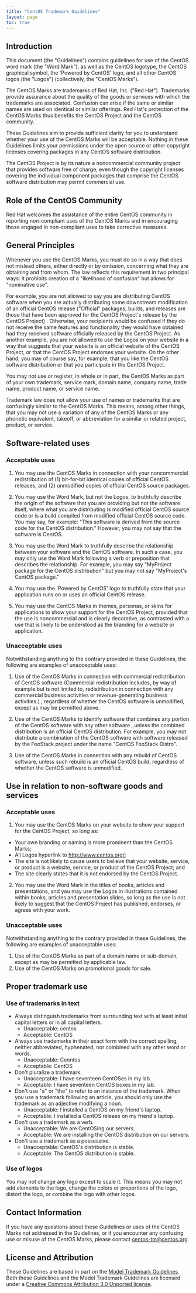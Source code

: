 ```yaml
---
title: "CentOS Trademark Guidelines"
layout: page
toc: true
---
```

## Introduction

This document (the "Guidelines") contains guidelines for use of the CentOS word mark (the "Word Mark"), as well as the CentOS logotype, the CentOS graphical symbol, the &#39;Powered by CentOS&#39; logo, and all other CentOS logos (the "Logos") (collectively, the "CentOS Marks").

The CentOS Marks are trademarks of Red Hat, Inc. ("Red Hat"). Trademarks provide assurance about the quality of the goods or services with which the trademarks are associated. Confusion can arise if the same or similar names are used on identical or similar offerings.  Red Hat&#39;s protection of the CentOS Marks thus benefits the CentOS Project and the CentOS community.

These Guidelines aim to provide sufficient clarity for you to understand whether your use of the CentOS Marks will be acceptable.
Nothing in these Guidelines limits your permissions under the open source or other copyright licenses covering packages in any CentOS software distribution.

The CentOS Project is by its nature a noncommercial community project that provides software free of charge, even though the copyright licenses covering the individual component packages that comprise the CentOS software distribution may permit commercial use.

## Role of the CentOS Community

Red Hat welcomes the assistance of the entire CentOS community in reporting non-compliant uses of the CentOS Marks and in encouraging those engaged in non-compliant uses to take corrective measures.

## General Principles

Whenever you use the CentOS Marks, you must do so in a way that does not mislead others, either directly or by omission, concerning what they are obtaining and from whom. The law reflects this requirement in two principal ways: it prohibits creation of a "likelihood of confusion" but allows for "nominative use". 

For example, you are not allowed to say you are distributing CentOS software when you are actually distributing some downstream modification of an official CentOS release ("Official" packages, builds, and releases are those that have been approved for the CentOS Project&#39;s release by the CentOS Project) . Otherwise, your recipients would be confused if they do not receive the same features and functionality they would have obtained had they received software officially released by the CentOS Project. As another example, you are not allowed to use the Logos on your website in a way that suggests that your website is an official website of the CentOS Project, or that the CentOS Project endorses your website. On the other hand, you may of course say, for example, that you like the CentOS software distribution or that you participate in the CentOS Project.

You may not use or register, in whole or in part, the CentOS Marks as part of your own trademark, service mark, domain name, company name, trade name, product name, or service name.

Trademark law does not allow your use of names or trademarks that are confusingly similar to the CentOS Marks. This means, among other things, that you may not use a variation of any of the CentOS Marks or any phonetic equivalent, takeoff, or abbreviation for a similar or related project, product, or service.

## Software-related uses

### Acceptable uses

1. You may use the CentOS Marks in connection with your noncommercial redistribution of (1) bit-for-bit identical copies of official CentOS releases, and (2) unmodified copies of official CentOS source packages.

2. You may use the Word Mark, but not the Logos, to truthfully describe the origin of the software that you are providing but not the software itself, where what you are distributing is modified official CentOS source code or is a build compiled from modified official CentOS source code. You may say, for example: "This software is derived from the source code for the CentOS distribution."  However, you may not say that the software is CentOS.

3. You may use the Word Mark to truthfully describe the relationship between your software and the CentOS software. In such a case, you may only use the Word Mark following a verb or preposition that describes the relationship. For example, you may say "MyProject package for the CentOS distribution" but you may not say "MyProject's CentOS package."

4. You may use the 'Powered by CentOS' logo to truthfully state that your application runs on or uses an official CentOS release.

5. You may use the CentOS Marks in themes, personas, or skins for applications to show your support for the CentOS Project, provided that the use is noncommercial and is clearly decorative, as contrasted with a use that is likely to be understood as the branding for a website or application. 

### Unacceptable uses

Notwithstanding anything to the contrary provided in these Guidelines, the following are examples of unacceptable uses:

1. Use of the CentOS Marks in connection with commercial redistribution of CentOS software (Commercial redistribution includes, by way of example but is not limited to, redistribution in connection with any commercial business activities or revenue-generating business activities.) , regardless of whether the CentOS software is unmodified, except as may be permitted above.

2. Use of the CentOS Marks to identify software that combines any portion of the CentOS software with any other software , unless the combined distribution is an official CentOS distribution. For example, you may not distribute a combination of the CentOS software with software released by the FooStack project under the name "CentOS FooStack Distro".

3. Use of the CentOS Marks in connection with any rebuild of CentOS software, unless such rebuild is an official CentOS build, regardless of whether the CentOS software is unmodified.

## Use in relation to non-software goods and services

### Acceptable uses

1. You may use the CentOS Marks on your website to show your support for the CentOS Project, so long as:
* Your own branding or naming is more prominent than the CentOS Marks;
* All Logos hyperlink to http://www.centos.org/;
* The site is not likely to cause users to believe that your website, service, or product is a website, service, or product of the CentOS Project; and
* The site clearly states that it is not endorsed by the CentOS Project.

2. You may use the Word Mark in the titles of books, articles and presentations, and you may use the Logos in illustrations contained within books, articles and presentation slides, so long as the use is not likely to suggest that the CentOS Project has published, endorses, or agrees with your work.


### Unacceptable uses
Notwithstanding anything to the contrary provided in these Guidelines, the following are examples of unacceptable uses:

1. Use of the CentOS Marks as part of a domain name or sub-domain, except as may be permitted by applicable law.
2. Use of the CentOS Marks on promotional goods for sale.

## Proper trademark use

### Use of trademarks in text

* Always distinguish trademarks from surrounding text with at least initial capital letters or in all capital letters.
  * Unacceptable: centos
  * Acceptable: CentOS
* Always use trademarks in their exact form with the correct spelling, neither abbreviated, hyphenated, nor combined with any other word or words.
  * Unacceptable: Cenntos
  * Acceptable: CentOS
* Don&#39;t pluralize a trademark.
  * Unacceptable: I have seventeen CentOSes in my lab.
  * Acceptable: I have seventeen CentOS boxes in my lab.
* Don&#39;t use "a" or "the" to refer to an instance of the trademark. When you use a trademark following an article, you should only use the trademark as an adjective modifying a noun.
  * Unacceptable: I installed a CentOS on my friend&#39;s laptop.
  * Acceptable: I installed a CentOS release on my friend&#39;s laptop.
* Don&#39;t use a trademark as a verb.
  * Unacceptable: We are CentOSing our servers.
  * Acceptable: We are installing the CentOS distribution on our servers. 
* Don&#39;t use a trademark as a possessive. 
  * Unacceptable: CentOS&#39;s distribution is stable.
  * Acceptable: The CentOS distribution is stable.

### Use of logos

You may not change any logo except to scale it. This means you may not add elements to the logo, change the colors or proportions of the logo, distort the logo, or combine the logo with other logos.

## Contact Information

If you have any questions about these Guidelines or uses of the CentOS Marks not addressed in the Guidelines, or if you encounter any confusing use or misuse of the CentOS Marks, please contact centos-tm@centos.org.

## License and Attribution
These Guidelines are based in part on the [Model Trademark Guidelines](http://modeltrademarkguidelines.org/index.php?title=Home:_Model_Trademark_Guidelines). Both these Guidelines and the Model Trademark Guidelines are licensed  under a [Creative Commons Attribution 3.0 Unported license](https://creativecommons.org/licenses/by/3.0/deed.en_US).
